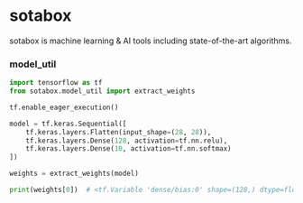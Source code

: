 # sotabox

sotabox is machine learning & AI tools including state-of-the-art algorithms.

### model_util

``` python
import tensorflow as tf
from sotabox.model_util import extract_weights

tf.enable_eager_execution()

model = tf.keras.Sequential([
    tf.keras.layers.Flatten(input_shape=(28, 28)),
    tf.keras.layers.Dense(128, activation=tf.nn.relu),
    tf.keras.layers.Dense(10, activation=tf.nn.softmax)
])

weights = extract_weights(model)

print(weights[0])  # <tf.Variable 'dense/bias:0' shape=(128,) dtype=float32, numpy=array([0., ..., 0.], dtype=float32)>

```